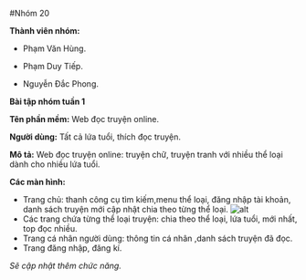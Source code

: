 
#Nhóm 20

**Thành viên nhóm:**

  - Phạm Văn Hùng.
  
  - Phạm Duy Tiếp.
  
  - Nguyễn Đắc Phong.

**Bài tập nhóm tuần 1**

**Tên phần mềm:** Web đọc truyện online.

**Người dùng:** Tất cả lứa tuổi, thích đọc truyện.

**Mô tả:** Web đọc truyện online: truyện chữ, truyện tranh với nhiều thể loại dành cho nhiều lứa tuổi.

**Các màn hình:** 
  - Trang chủ: thanh công cụ tìm kiếm,menu thể loại, đăng nhập tài khoản, danh sách truyện mới cập nhật chia theo từng thể loại.
  ![alt]()
  - Các trang chứa từng thể loại truyện: chia theo thể loại, lứa tuổi, mới nhất, top đọc nhiều.
  - Trang cá nhân người dùng: thông tin cá nhân ,danh sách truyện đã đọc.
  - Trang đăng nhập, đăng kí.
  
  *Sẽ cập nhật thêm chức năng.*

